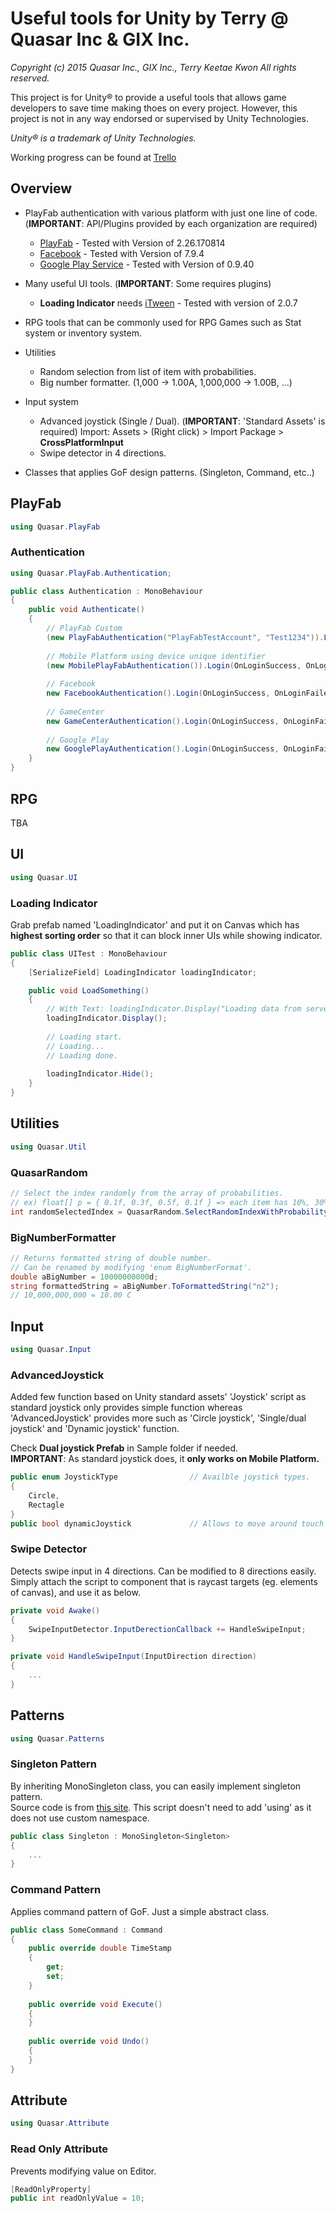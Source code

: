 # Useful tools for Unity by Terry @ Quasar Inc & GIX Inc.
_Copyright (c) 2015 Quasar Inc., GIX Inc., Terry Keetae Kwon All rights reserved._

This project is for Unity&reg; to provide a useful tools that allows game developers to save time making thoes on every project.
However, this project is not in any way endorsed or supervised by Unity Technologies.

_Unity&reg; is a trademark of Unity Technologies._

Working progress can be found at [Trello](https://trello.com/b/oTbv6v3Z/quasar-unity-tool)

## Overview

* PlayFab authentication with various platform with just one line of code. (__IMPORTANT__: API/Plugins provided by each organization are required)
  - [PlayFab](https://api.playfab.com/sdks/unity) - Tested with Version of 2.26.170814 
  - [Facebook](https://developers.facebook.com/docs/unity/) - Tested with Version of 7.9.4
  - [Google Play Service](https://github.com/playgameservices/play-games-plugin-for-unity) - Tested with Version of 0.9.40
  
* Many useful UI tools. (__IMPORTANT__: Some requires plugins)
  - __Loading Indicator__ needs [iTween](http://u3d.as/1s9) - Tested with version of 2.0.7
  
* RPG tools that can be commonly used for RPG Games such as Stat system or inventory system.

* Utilities
  - Random selection from list of item with probabilities.
  - Big number formatter. (1,000 -> 1.00A, 1,000,000 -> 1.00B, ...)

* Input system
  - Advanced joystick (Single / Dual). (__IMPORTANT__: 'Standard Assets' is required)
    Import: Assets > (Right click) > Import Package > __CrossPlatformInput__
  - Swipe detector in 4 directions. 
  
* Classes that applies GoF design patterns. (Singleton, Command, etc..)

## PlayFab
```csharp
using Quasar.PlayFab
```
### Authentication

```csharp
using Quasar.PlayFab.Authentication;

public class Authentication : MonoBehaviour
{
    public void Authenticate() 
    {
        // PlayFab Custom
        (new PlayFabAuthentication("PlayFabTestAccount", "Test1234")).Login(OnLoginSuccess, OnLoginFailed, infoRequestParams);
        
        // Mobile Platform using device unique identifier
        (new MobilePlayFabAuthentication()).Login(OnLoginSuccess, OnLoginFailed, infoRequestParams);
        
        // Facebook
        new FacebookAuthentication().Login(OnLoginSuccess, OnLoginFailed, infoRequestParams);
        
        // GameCenter
        new GameCenterAuthentication().Login(OnLoginSuccess, OnLoginFailed, infoRequestParams);
        
        // Google Play
        new GooglePlayAuthentication().Login(OnLoginSuccess, OnLoginFailed, infoRequestParams);
    }
}
```

## RPG
TBA

## UI
```csharp
using Quasar.UI
```
### Loading Indicator
Grab prefab named 'LoadingIndicator' and put it on Canvas which has __highest sorting order__ so that it can block inner UIs while showing indicator.

```csharp
public class UITest : MonoBehaviour
{
    [SerializeField] LoadingIndicator loadingIndicator;

    public void LoadSomething() 
    {
        // With Text: loadingIndicator.Display("Loading data from server...");
        loadingIndicator.Display();
        
        // Loading start.
        // Loading...
        // Loading done.
        
        loadingIndicator.Hide();
    }
}
```

## Utilities
```csharp
using Quasar.Util
```
### QuasarRandom
```csharp
// Select the index randomly from the array of probabilities.
// ex) float[] p = { 0.1f, 0.3f, 0.5f, 0.1f } => each item has 10%, 30%, 50%, 10% chances to be selected.
int randomSelectedIndex = QuasarRandom.SelectRandomIndexWithProbability(emergeProbabilities);
```
### BigNumberFormatter
```csharp
// Returns formatted string of double number.
// Can be renamed by modifying 'enum BigNumberFormat'.
double aBigNumber = 10000000000d;
string formattedString = aBigNumber.ToFormattedString("n2");
// 10,000,000,000 = 10.00 C
```

## Input
```csharp
using Quasar.Input
```
### AdvancedJoystick  

Added few function based on Unity standard assets' 'Joystick' script as standard joystick only provides simple function whereas 'AdvancedJoystick' provides more such as 'Circle joystick', 'Single/dual joystick' and 'Dynamic joystick' function.  

Check __Dual joystick Prefab__ in Sample folder if needed.    
__IMPORTANT__: As standard joystick does, it __only works on Mobile Platform.__  
```csharp
public enum JoystickType                // Availble joystick types.
{
    Circle,
    Rectagle
}
public bool dynamicJoystick             // Allows to move around touch area when user touches.
```

### Swipe Detector

Detects swipe input in 4 directions. Can be modified to 8 directions easily.
Simply attach the script to component that is raycast targets (eg. elements of canvas), and use it as below.

```csharp
private void Awake()
{
    SwipeInputDetector.InputDerectionCallback += HandleSwipeInput;
}

private void HandleSwipeInput(InputDirection direction)
{
    ...
}
```

## Patterns
```csharp
using Quasar.Patterns
```
### Singleton Pattern
By inheriting MonoSingleton class, you can easily implement singleton pattern.  
Source code is from [this site](http://wiki.unity3d.com/index.php/Singleton).
This script doesn't need to add 'using' as it does not use custom namespace.
```csharp
public class Singleton : MonoSingleton<Singleton>
{
    ...
}
```

### Command Pattern
Applies command pattern of GoF. Just a simple abstract class.
```csharp
public class SomeCommand : Command
{
    public override double TimeStamp
    {
        get;
        set;
    }
    
    public override void Execute()
    {
    }
    
    public override void Undo()
    {
    }
}
```

## Attribute
```csharp
using Quasar.Attribute
```
### Read Only Attribute
Prevents modifying value on Editor.
```csharp
[ReadOnlyProperty]
public int readOnlyValue = 10;
```
